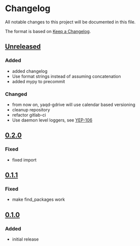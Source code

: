 # Changelog
All notable changes to this project will be documented in this file.

The format is based on [Keep a Changelog](https://keepachangelog.com/).

## [Unreleased]

### Added
- added changelog
- Use format strings instead of assuming concatenation
- added mypy to precommit

### Changed
- from now on, yaqd-gdrive will use calendar based versioning
- cleanup repository
- refactor gitlab-ci
- Use daemon level loggers, see [YEP-106](https://yeps.yaq.fyi/106)

## [0.2.0]

### Fixed
- fixed import

## [0.1.1]

### Fixed
- make find_packages work

## [0.1.0]

### Added
- initial release

[Unreleased]: https://gitlab.com/yaq/yaqd-gdrive/-/compare/v0.2.0...master
[0.2.0]: https://gitlab.com/yaq/yaqd-gdrive/-/compare/v0.1.1...v0.2.0
[0.1.1]: https://gitlab.com/yaq/yaqd-gdrive/-/compare/v0.1.0...v0.1.1
[0.1.0]: https://gitlab.com/yaq/yaqd-gdrive/-/tags/v0.1.0
